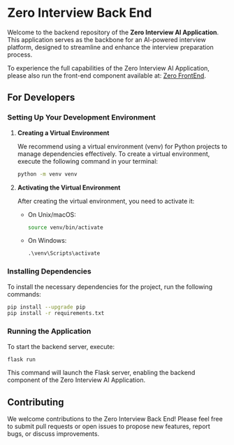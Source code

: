 # Zero Interview Back End

Welcome to the backend repository of the **Zero Interview AI Application**. This application serves as the backbone for an AI-powered interview platform, designed to streamline and enhance the interview preparation process.

To experience the full capabilities of the Zero Interview AI Application, please also run the front-end component available at: [Zero FrontEnd](https://github.com/kay30kim/zero-interview-front-end).

## For Developers

### Setting Up Your Development Environment

1. **Creating a Virtual Environment**

   We recommend using a virtual environment (venv) for Python projects to manage dependencies effectively. To create a virtual environment, execute the following command in your terminal:

   ```bash
   python -m venv venv
   ```

2. **Activating the Virtual Environment**

   After creating the virtual environment, you need to activate it:

   - On Unix/macOS:

     ```bash
     source venv/bin/activate
     ```

   - On Windows:

     ```cmd
     .\venv\Scripts\activate
     ```

### Installing Dependencies

To install the necessary dependencies for the project, run the following commands:

```bash
pip install --upgrade pip
pip install -r requirements.txt
```

### Running the Application

To start the backend server, execute:

```bash
flask run
```

This command will launch the Flask server, enabling the backend component of the Zero Interview AI Application.

## Contributing

We welcome contributions to the Zero Interview Back End! Please feel free to submit pull requests or open issues to propose new features, report bugs, or discuss improvements.

